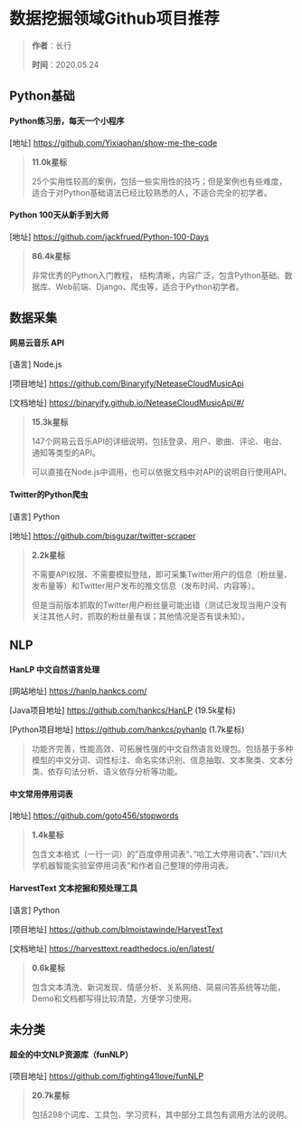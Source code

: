 # 数据挖掘领域Github项目推荐

> **作者**：长行
>
> **时间**：2020.05.24

## Python基础

#### Python练习册，每天一个小程序

[地址] https://github.com/Yixiaohan/show-me-the-code

> **11.0k星标** 
>
> 25个实用性较高的案例，包括一些实用性的技巧；但是案例也有些难度，适合于对Python基础语法已经比较熟悉的人，不适合完全的初学者。

#### Python 100天从新手到大师

[地址] https://github.com/jackfrued/Python-100-Days

> **86.4k星标**
>
> 非常优秀的Python入门教程， 结构清晰，内容广泛，包含Python基础、数据库、Web前端、Django、爬虫等，适合于Python初学者。

## 数据采集

#### 网易云音乐 API

[语言] Node.js

[项目地址] https://github.com/Binaryify/NeteaseCloudMusicApi

[文档地址] https://binaryify.github.io/NeteaseCloudMusicApi/#/

> **15.3k星标**
>
> 147个网易云音乐API的详细说明，包括登录、用户、歌曲、评论、电台、通知等类型的API。
>
> 可以直接在Node.js中调用，也可以依据文档中对API的说明自行使用API。

#### Twitter的Python爬虫

[语言] Python

[地址] https://github.com/bisguzar/twitter-scraper

>**2.2k星标** 
>
>不需要API权限、不需要模拟登陆，即可采集Twitter用户的信息（粉丝量、发布量等）和Twitter用户发布的推文信息（发布时间、内容等）。
>
>但是当前版本抓取的Twitter用户粉丝量可能出错（测试已发现当用户没有关注其他人时，抓取的粉丝量有误；其他情况是否有误未知）。

## NLP

#### HanLP 中文自然语言处理

[网站地址] https://hanlp.hankcs.com/

[Java项目地址] https://github.com/hankcs/HanLP (19.5k星标)

[Python项目地址] https://github.com/hankcs/pyhanlp (1.7k星标)

> 功能齐完善，性能高效、可拓展性强的中文自然语言处理包。包括基于多种模型的中文分词、词性标注、命名实体识别、信息抽取、文本聚类、文本分类、依存句法分析、语义依存分析等功能。

#### 中文常用停用词表

[地址] https://github.com/goto456/stopwords

> **1.4k星标** 
>
> 包含文本格式（一行一词）的”百度停用词表“、”哈工大停用词表“、”四川大学机器智能实验室停用词表“和作者自己整理的停用词表。

#### HarvestText 文本挖掘和预处理工具

[语言] Python

[项目地址] https://github.com/blmoistawinde/HarvestText

[文档地址] https://harvesttext.readthedocs.io/en/latest/

> **0.6k星标**
>
> 包含文本清洗、新词发现、情感分析、关系网络、简易问答系统等功能，Demo和文档都写得比较清楚，方便学习使用。

## 未分类

#### 超全的中文NLP资源库（funNLP）

[项目地址] https://github.com/fighting41love/funNLP

> **20.7k星标**
>
> 包括298个词库、工具包、学习资料，其中部分工具包有调用方法的说明。

